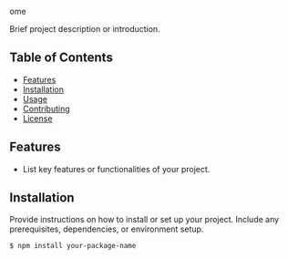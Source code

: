 ome

Brief project description or introduction.

## Table of Contents

- [Features](#features)
- [Installation](#installation)
- [Usage](#usage)
- [Contributing](#contributing)
- [License](#license)

## Features

- List key features or functionalities of your project.

## Installation

Provide instructions on how to install or set up your project. Include any prerequisites, dependencies, or environment setup.

```bash
$ npm install your-package-name
